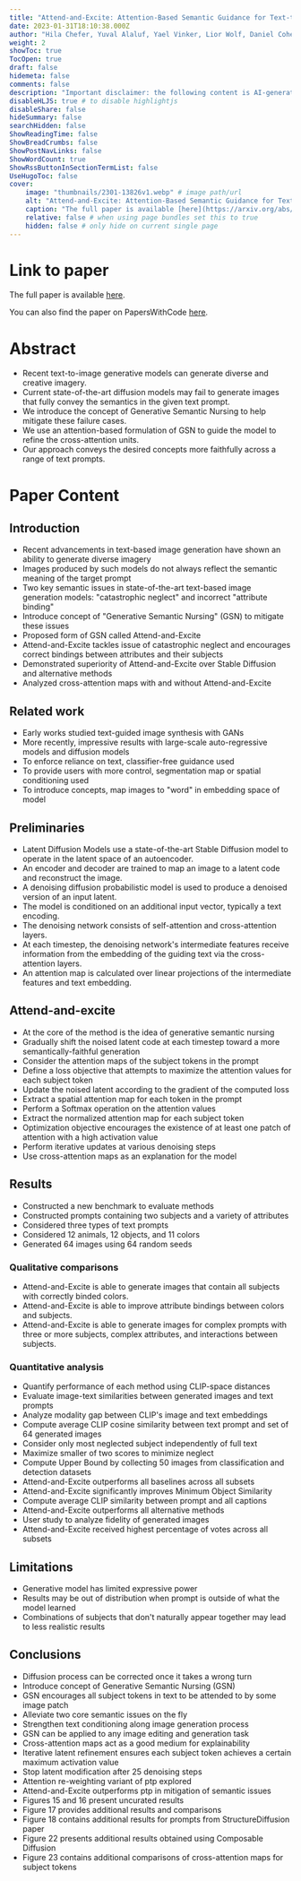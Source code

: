 ```yaml
---
title: "Attend-and-Excite: Attention-Based Semantic Guidance for Text-to-Image Diffusion Models"
date: 2023-01-31T18:10:38.000Z
author: "Hila Chefer, Yuval Alaluf, Yael Vinker, Lior Wolf, Daniel Cohen-Or"
weight: 2
showToc: true
TocOpen: true
draft: false
hidemeta: false
comments: false
description: "Important disclaimer: the following content is AI-generated, please make sure to fact check the presented information by reading the full paper."
disableHLJS: true # to disable highlightjs
disableShare: false
hideSummary: false
searchHidden: false
ShowReadingTime: false
ShowBreadCrumbs: false
ShowPostNavLinks: false
ShowWordCount: true
ShowRssButtonInSectionTermList: false
UseHugoToc: false
cover:
    image: "thumbnails/2301-13826v1.webp" # image path/url
    alt: "Attend-and-Excite: Attention-Based Semantic Guidance for Text-to-Image Diffusion Models" # alt text
    caption: "The full paper is available [here](https://arxiv.org/abs/2301.13826)." # display caption under cover
    relative: false # when using page bundles set this to true
    hidden: false # only hide on current single page
---
```


# Link to paper
The full paper is available [here](https://arxiv.org/abs/2301.13826).

You can also find the paper on PapersWithCode [here](https://paperswithcode.com/paper/attend-and-excite-attention-based-semantic).

# Abstract
- Recent text-to-image generative models can generate diverse and creative imagery.
- Current state-of-the-art diffusion models may fail to generate images that fully convey the semantics in the given text prompt.
- We introduce the concept of Generative Semantic Nursing to help mitigate these failure cases.
- We use an attention-based formulation of GSN to guide the model to refine the cross-attention units.
- Our approach conveys the desired concepts more faithfully across a range of text prompts.

# Paper Content

## Introduction
- Recent advancements in text-based image generation have shown an ability to generate diverse imagery
- Images produced by such models do not always reflect the semantic meaning of the target prompt
- Two key semantic issues in state-of-the-art text-based image generation models: "catastrophic neglect" and incorrect "attribute binding"
- Introduce concept of "Generative Semantic Nursing" (GSN) to mitigate these issues
- Proposed form of GSN called Attend-and-Excite
- Attend-and-Excite tackles issue of catastrophic neglect and encourages correct bindings between attributes and their subjects
- Demonstrated superiority of Attend-and-Excite over Stable Diffusion and alternative methods
- Analyzed cross-attention maps with and without Attend-and-Excite

## Related work
- Early works studied text-guided image synthesis with GANs
- More recently, impressive results with large-scale auto-regressive models and diffusion models
- To enforce reliance on text, classifier-free guidance used
- To provide users with more control, segmentation map or spatial conditioning used
- To introduce concepts, map images to "word" in embedding space of model

## Preliminaries
- Latent Diffusion Models use a state-of-the-art Stable Diffusion model to operate in the latent space of an autoencoder.
- An encoder and decoder are trained to map an image to a latent code and reconstruct the image.
- A denoising diffusion probabilistic model is used to produce a denoised version of an input latent.
- The model is conditioned on an additional input vector, typically a text encoding.
- The denoising network consists of self-attention and cross-attention layers.
- At each timestep, the denoising network's intermediate features receive information from the embedding of the guiding text via the cross-attention layers.
- An attention map is calculated over linear projections of the intermediate features and text embedding.

## Attend-and-excite
- At the core of the method is the idea of generative semantic nursing
- Gradually shift the noised latent code at each timestep toward a more semantically-faithful generation
- Consider the attention maps of the subject tokens in the prompt
- Define a loss objective that attempts to maximize the attention values for each subject token
- Update the noised latent according to the gradient of the computed loss
- Extract a spatial attention map for each token in the prompt
- Perform a Softmax operation on the attention values
- Extract the normalized attention map for each subject token
- Optimization objective encourages the existence of at least one patch of attention with a high activation value
- Perform iterative updates at various denoising steps
- Use cross-attention maps as an explanation for the model

## Results
- Constructed a new benchmark to evaluate methods
- Constructed prompts containing two subjects and a variety of attributes
- Considered three types of text prompts
- Considered 12 animals, 12 objects, and 11 colors
- Generated 64 images using 64 random seeds

### Qualitative comparisons
- Attend-and-Excite is able to generate images that contain all subjects with correctly binded colors.
- Attend-and-Excite is able to improve attribute bindings between colors and subjects.
- Attend-and-Excite is able to generate images for complex prompts with three or more subjects, complex attributes, and interactions between subjects.

### Quantitative analysis
- Quantify performance of each method using CLIP-space distances
- Evaluate image-text similarities between generated images and text prompts
- Analyze modality gap between CLIP's image and text embeddings
- Compute average CLIP cosine similarity between text prompt and set of 64 generated images
- Consider only most neglected subject independently of full text
- Maximize smaller of two scores to minimize neglect
- Compute Upper Bound by collecting 50 images from classification and detection datasets
- Attend-and-Excite outperforms all baselines across all subsets
- Attend-and-Excite significantly improves Minimum Object Similarity
- Compute average CLIP similarity between prompt and all captions
- Attend-and-Excite outperforms all alternative methods
- User study to analyze fidelity of generated images
- Attend-and-Excite received highest percentage of votes across all subsets

## Limitations
- Generative model has limited expressive power
- Results may be out of distribution when prompt is outside of what the model learned
- Combinations of subjects that don't naturally appear together may lead to less realistic results

## Conclusions
- Diffusion process can be corrected once it takes a wrong turn
- Introduce concept of Generative Semantic Nursing (GSN)
- GSN encourages all subject tokens in text to be attended to by some image patch
- Alleviate two core semantic issues on the fly
- Strengthen text conditioning along image generation process
- GSN can be applied to any image editing and generation task
- Cross-attention maps act as a good medium for explainability
- Iterative latent refinement ensures each subject token achieves a certain maximum activation value
- Stop latent modification after 25 denoising steps
- Attention re-weighting variant of ptp explored
- Attend-and-Excite outperforms ptp in mitigation of semantic issues
- Figures 15 and 16 present uncurated results
- Figure 17 provides additional results and comparisons
- Figure 18 contains additional results for prompts from StructureDiffusion paper
- Figure 22 presents additional results obtained using Composable Diffusion
- Figure 23 contains additional comparisons of cross-attention maps for subject tokens
